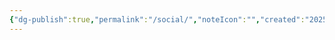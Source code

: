 ```yaml
---
{"dg-publish":true,"permalink":"/social/","noteIcon":"","created":"2025-10-09T21:04:17.130+02:00","updated":"2025-10-09T21:04:20.527+02:00"}
---
```


